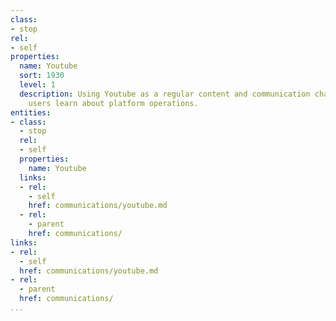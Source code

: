 ```yaml
---
class:
- stop
rel:
- self
properties:
  name: Youtube
  sort: 1930
  level: 1
  description: Using Youtube as a regular content and communication channel to help
    users learn about platform operations.
entities:
- class:
  - stop
  rel:
  - self
  properties:
    name: Youtube
  links:
  - rel:
    - self
    href: communications/youtube.md
  - rel:
    - parent
    href: communications/
links:
- rel:
  - self
  href: communications/youtube.md
- rel:
  - parent
  href: communications/
...
```

